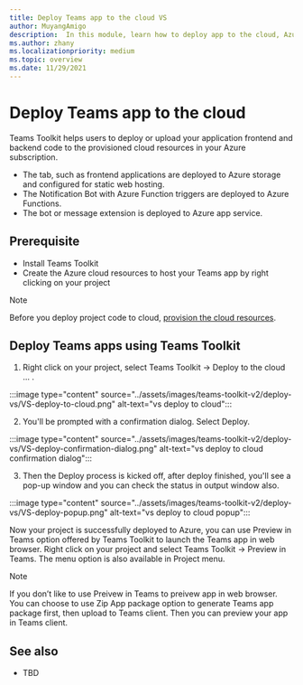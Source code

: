 ```yaml
---
title: Deploy Teams app to the cloud VS
author: MuyangAmigo
description:  In this module, learn how to deploy app to the cloud, Azure, or SharePoint and deploy Teams apps using Teams Toolkit in Visual Studio
ms.author: zhany
ms.localizationpriority: medium
ms.topic: overview
ms.date: 11/29/2021
---
```


# Deploy Teams app to the cloud

Teams Toolkit helps users to deploy or upload your application frontend and backend code to the provisioned cloud resources in your Azure subscription.

* The tab, such as frontend applications are deployed to Azure storage and configured for static web hosting.
* The Notification Bot with Azure Function triggers are deployed to Azure Functions.
* The bot or message extension is deployed to Azure app service.

## Prerequisite

* Install Teams Toolkit
* Create the Azure cloud resources to host your Teams app by right clicking on your project

> [!NOTE]
> Before you deploy project code to cloud, [provision the cloud resources](provision.md).

## Deploy Teams apps using Teams Toolkit

1. Right click on your project, select Teams Toolkit -> Deploy to the cloud … .

:::image type="content" source="../assets/images/teams-toolkit-v2/deploy-vs/VS-deploy-to-cloud.png" alt-text="vs deploy to cloud":::

2. You'll be prompted with a confirmation dialog. Select Deploy.

:::image type="content" source="../assets/images/teams-toolkit-v2/deploy-vs/VS-deploy-confirmation-dialog.png" alt-text="vs deploy to cloud confirmation dialog":::

3. Then the Deploy process is kicked off, after deploy finished, you'll see a pop-up window and you can check the status in output window also.

:::image type="content" source="../assets/images/teams-toolkit-v2/deploy-vs/VS-deploy-popup.png" alt-text="vs deploy to cloud popup":::

Now your project is successfully deployed to Azure, you can use Preview in Teams option offered by Teams Toolkit to launch the Teams app in web browser. Right click on your project and select Teams Toolkit -> Preview in Teams. The menu option is also available in Project menu.

> [!NOTE]
> If you don’t like to use Preivew in Teams to preivew app in web browser. You can choose to use Zip App package option to generate Teams app package first, then upload to Teams client. Then you can preview your app in Teams client.

## See also

* TBD
